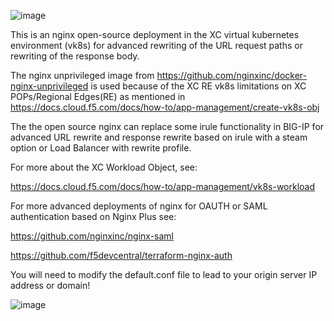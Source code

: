 
![image](https://github.com/Nikoolayy1/xc_nginx/assets/23706402/eb65fa64-a4ae-45d0-b6e6-18bc67d50bb0)


This is an nginx open-source deployment in the XC virtual kubernetes environment (vk8s) for advanced rewriting of the URL request paths or rewriting of the response body.

The nginx unprivileged image from https://github.com/nginxinc/docker-nginx-unprivileged is used because of the XC RE vk8s limitations on XC POPs/Regional Edges(RE) as mentioned in https://docs.cloud.f5.com/docs/how-to/app-management/create-vk8s-obj

The the open source nginx can replace some irule functionality in BIG-IP for advanced URL rewrite and response rewrite based on irule with a steam option or Load Balancer with rewrite profile.

For more about the XC Workload Object, see:

https://docs.cloud.f5.com/docs/how-to/app-management/vk8s-workload

For more advanced deployments of nginx for OAUTH or SAML authentication based on Nginx Plus see:

https://github.com/nginxinc/nginx-saml

https://github.com/f5devcentral/terraform-nginx-auth




You will need to modify the default.conf file to lead to your origin server IP address or domain!


![image](https://github.com/Nikoolayy1/xc_nginx/assets/23706402/b28ad50c-2ee8-4f2a-8393-e7d4e378525a)


